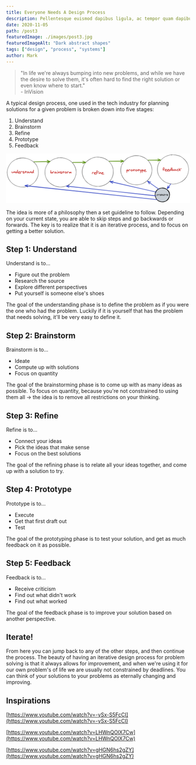 ```yaml
---
title: Everyone Needs A Design Process
description: Pellentesque euismod dapibus ligula, ac tempor quam dapibus a. Lorem ipsum dolor sit amet, consectetur adipiscing elit.
date: 2020-11-05
path: /post3
featuredImage: ./images/post3.jpg
featuredImageAlt: "Dark abstract shapes"
tags: ["design", "process", "systems"]
author: Mark
---
```


> "In life we're always bumping into new problems, and while we have the desire to solve them, it's often hard to find the right solution or even know where to start." <br /> - InVision

A typical design process, one used in the tech industry for planning solutions for a given problem is broken down into five stages:

1. Understand
2. Brainstorm
3. Refine
4. Prototype
5. Feedback

![post3asset1](./assets/post3asset1.png)

The idea is more of a philosophy then a set guideline to follow. Depending on your current state, you are able to skip steps and go backwards or forwards. The key is to realize that it is an iterative process, and to focus on getting a better solution.

## Step 1: Understand

Understand is to...

- Figure out the problem
- Research the source
- Explore different perspectives
- Put yourself is someone else's shoes

The goal of the understanding phase is to define the problem as if you were the one who had the problem. Luckily if it is yourself that has the problem that needs solving, it'll be very easy to define it.

## Step 2: Brainstorm

Brainstorm is to...

- Ideate
- Compute up with solutions
- Focus on quantity

The goal of the brainstorming phase is to come up with as many ideas as possible. To focus on quantity, because you're not constrained to using them all → the idea is to remove all restrictions on your thinking.

## Step 3: Refine

Refine is to...

- Connect your ideas
- Pick the ideas that make sense
- Focus on the best solutions

The goal of the refining phase is to relate all your ideas together, and come up with a solution to try.

## Step 4: Prototype

Prototype is to...

- Execute
- Get that first draft out
- Test

The goal of the prototyping phase is to test your solution, and get as much feedback on it as possible.

## Step 5: Feedback

Feedback is to...

- Receive criticism
- Find out what didn't work
- Find out what worked

The goal of the feedback phase is to improve your solution based on another perspective.

## Iterate!

From here you can jump back to any of the other steps, and then continue the process. The beauty of having an iterative design process for problem solving is that it always allows for improvement, and when we're using it for our own problem's of life we are usually not constrained by deadlines. You can think of your solutions to your problems as eternally changing and improving.

## Inspirations

[https://www.youtube.com/watch?v=-ySx-S5FcCI](https://www.youtube.com/watch?v=-ySx-S5FcCI)

[https://www.youtube.com/watch?v=LHWnQOlX7Cw](https://www.youtube.com/watch?v=LHWnQOlX7Cw)

[https://www.youtube.com/watch?v=gHGN6hs2gZY](https://www.youtube.com/watch?v=gHGN6hs2gZY)
